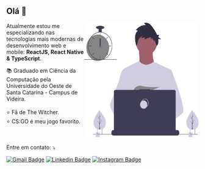 ## Olá 👋

<img src="./.github/dev.svg" width="300px" height="300px" align="right" alt="Developer">

<p align="left"> 
  Atualmente estou me especializando nas tecnologias mais modernas de desenvolvimento web e mobile: <strong>ReactJS, React Native & TypeScript</strong>.
</p>

<p align="left">
  📚 Graduado em Ciência da Computação pela
  <br/>
  Universidade do Oeste de Santa Catarina - Campus de Videira.
  <br/>
  <br/>
  ⭐ Fã de The Witcher.
  <br/>
  ⭐ CS:GO é meu jogo favorito.
</p>

<br/>

<p align="left">
  Entre em contato: ⤵️
</p>

<p align="left">

[![Gmail Badge](https://img.shields.io/badge/-Gmail-c14438?style=flat-square&logo=Gmail&logoColor=white&link=mailto:douglas.scaini@unoesc.edu.br)](mailto:douglas.scaini@unoesc.edu.br)
[![Linkedin Badge](https://img.shields.io/badge/-LinkedIn-0e76a8?style=flat-square&logo=Linkedin&logoColor=white&link=https://www.linkedin.com/in/douglasscaini/)](https://www.linkedin.com/in/douglasscaini/)
[![Instagram Badge](https://img.shields.io/badge/-Instagram-C13584?style=flat-square&logo=Instagram&logoColor=white&link=https://www.instagram.com/douglasscaini/)](https://www.instagram.com/douglasscaini/)

</p>
